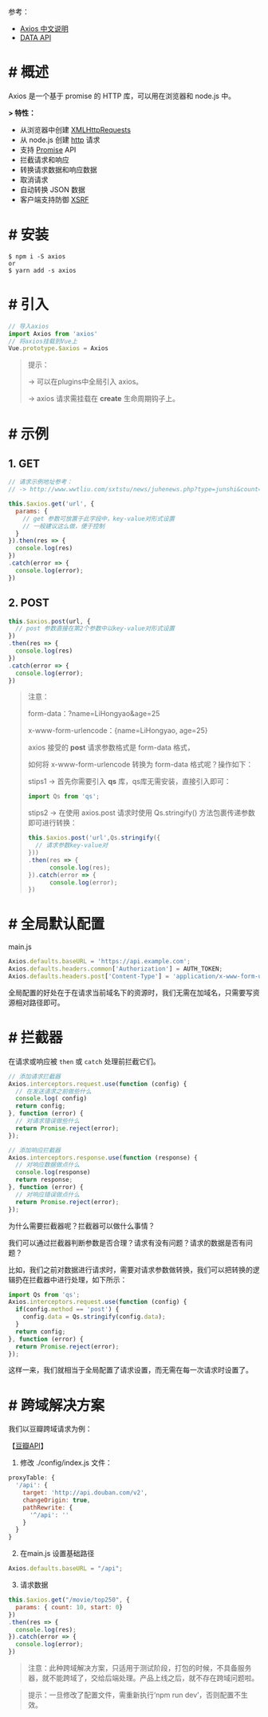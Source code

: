 参考：

- [Axios 中文说明](https://www.kancloud.cn/yunye/axios/234845)
- [DATA API](http://www.wwtliu.com/sxtstu/)

# # 概述

Axios 是一个基于 promise 的 HTTP 库，可以用在浏览器和 node.js 中。

**\> 特性：**

- 从浏览器中创建 [XMLHttpRequests](https://developer.mozilla.org/en-US/docs/Web/API/XMLHttpRequest)
- 从 node.js 创建 [http](http://nodejs.org/api/http.html) 请求
- 支持 [Promise](https://developer.mozilla.org/en-US/docs/Web/JavaScript/Reference/Global_Objects/Promise) API
- 拦截请求和响应
- 转换请求数据和响应数据
- 取消请求
- 自动转换 JSON 数据
- 客户端支持防御 [XSRF](http://en.wikipedia.org/wiki/Cross-site_request_forgery)

# # 安装

```shell
$ npm i -S axios
or
$ yarn add -s axios
```

# # 引入

```js
// 导入axios
import Axios from 'axios'
// 将axios挂载到Vue上
Vue.prototype.$axios = Axios
```

> 提示：
>
> -> 可以在plugins中全局引入 axios。
>
> -> axios 请求需挂载在 **create** 生命周期钩子上。

# # 示例

## 1. GET

```javascript
// 请求示例地址参考：
// -> http://www.wwtliu.com/sxtstu/news/juhenews.php?type=junshi&count=30

this.$axios.get('url', {
  params: {
    // get 参数可放置于此字段中，key-value对形式设置
    // 一般建议这么做，便于控制
  }
}).then(res => {
  console.log(res)
})
.catch(error => {
  console.log(error);
})
```

## 2. POST

```javascript
this.$axios.post(url, {
  // post 参数直接在第2个参数中以key-value对形式设置
})
.then(res => {
  console.log(res)
})
.catch(error => {
  console.log(error);
})
```

> 注意：
>
> form-data：?name=LiHongyao&age=25
>
> x-www-form-urlencode：{name=LiHongyao, age=25}
>
> axios 接受的 **post** 请求参数格式是 form-data 格式，
>
> 如何将 x-www-form-urlencode 转换为 form-data 格式呢？操作如下：
>
> stips1 -> 首先你需要引入 **qs** 库，qs库无需安装，直接引入即可：
>
> ```js
> import Qs from 'qs';
> ```
>
> stips2 -> 在使用 axios.post 请求时使用 Qs.stringify() 方法包裹传递参数即可进行转换：
>
> ```js
> this.$axios.post('url',Qs.stringify({
> 	// 请求参数key-value对
> }))
> .then(res => {
>   	console.log(res);
> }).catch(error => {
>   	console.log(error);
> })
> ```

# # 全局默认配置

main.js

```js
Axios.defaults.baseURL = 'https://api.example.com';
Axios.defaults.headers.common['Authorization'] = AUTH_TOKEN;
Axios.defaults.headers.post['Content-Type'] = 'application/x-www-form-urlencoded';
```

全局配置的好处在于在请求当前域名下的资源时，我们无需在加域名，只需要写资源相对路径即可。

# # 拦截器

在请求或响应被 `then` 或 `catch` 处理前拦截它们。

```javascript
// 添加请求拦截器
Axios.interceptors.request.use(function (config) {
  // 在发送请求之前做些什么
  console.log( config)
  return config;
}, function (error) {
  // 对请求错误做些什么
  return Promise.reject(error);
});

// 添加响应拦截器
Axios.interceptors.response.use(function (response) {
  // 对响应数据做点什么
  console.log(response)
  return response;
}, function (error) {
  // 对响应错误做点什么
  return Promise.reject(error);
});
```

为什么需要拦截器呢？拦截器可以做什么事情？

我们可以通过拦截器判断参数是否合理？请求有没有问题？请求的数据是否有问题？

比如，我们之前对数据进行请求时，需要对请求参数做转换，我们可以把转换的逻辑扔在拦截器中进行处理，如下所示：

```js
import Qs from 'qs';
Axios.interceptors.request.use(function (config) {
  if(config.method == 'post') {
    config.data = Qs.stringify(config.data);
  }
  return config;
}, function (error) {
  return Promise.reject(error);
});
```

这样一来，我们就相当于全局配置了请求设置，而无需在每一次请求时设置了。

# # 跨域解决方案

我们以豆瓣跨域请求为例：

【[豆瓣API](https://developers.douban.com/wiki/?title=guide)】

1. 修改 ./config/index.js 文件：

```js
proxyTable: {
  '/api': {
    target: 'http://api.douban.com/v2',
    changeOrigin: true,
    pathRewrite: {
      '^/api': ''
    }
  }
}
```

2. 在main.js 设置基础路径

```js
Axios.defaults.baseURL = "/api";
```

3. 请求数据

```js
this.$axios.get("/movie/top250", {
  params: { count: 10, start: 0}
})
.then(res => {
  console.log(res);
}).catch(error => {
  console.log(error);
})
```

> 注意：此种跨域解决方案，只适用于测试阶段，打包的时候，不具备服务器，就不能跨域了，交给后端处理。产品上线之后，就不存在跨域问题啦。

> 提示：一旦修改了配置文件，需重新执行‘npm run dev’，否则配置不生效。













